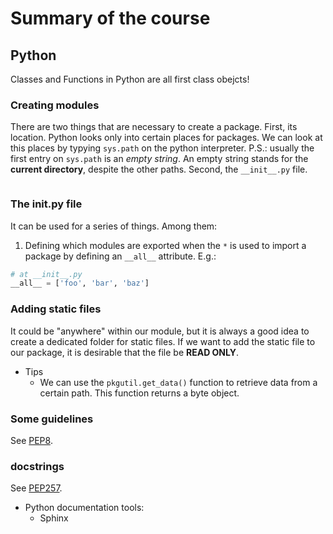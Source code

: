 # Summary of the course

## Python

Classes and Functions in Python are all first class obejcts!

### Creating modules

There are two things that are necessary to create a package. First, its location. Python looks only into certain places for packages. We can look at this places by typying `sys.path` on the python interpreter. P.S.: usually the first entry on `sys.path` is an *empty string*. An empty string stands for the **current directory**, despite the other paths. Second, the `__init__.py` file.

```python

```

### The __init__.py file

It can be used for a series of things. Among them:

1. Defining which modules are exported when the `*` is used to import a package by defining an `__all__` attribute. E.g.:

```python
# at __init__.py
__all__ = ['foo', 'bar', 'baz']
```

### Adding static files

It could be "anywhere" within our module, but it is always a good idea to create a dedicated folder for static files. If we want to add the static file to our package, it is desirable that the file be **READ ONLY**.

- Tips
  - We can use the `pkgutil.get_data()` function to retrieve data from a certain path. This function returns a byte object.

### Some guidelines

See [PEP8](https://www.python.org/dev/peps/pep-0008/).

### docstrings

See [PEP257](https://www.python.org/dev/peps/pep-0257/).

- Python documentation tools:
  - Sphinx